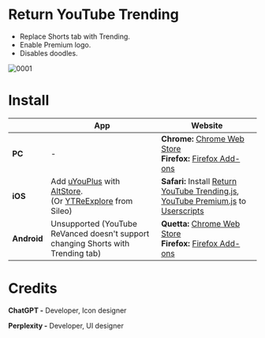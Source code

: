 # Return YouTube Trending
- Replace Shorts tab with Trending.
- Enable Premium logo.
- Disables doodles.

![0001](https://github.com/user-attachments/assets/9502d734-2a7c-45f4-a218-66fbfaf6fd02)


# Install
|  |    App | Website |
|---|---|---|
| **PC** | - | **Chrome:** [Chrome Web Store](https://chromewebstore.google.com/detail/return-youtube-trending/apcbkpnopnnjaegbhnmcimmnlmmbolai)<br>**Firefox:** [Firefox Add-ons](https://addons.mozilla.org/firefox/addon/return-youtube-trending/) |
| **iOS** | Add [uYouPlus](https://github.com/qnblackcat/uYouPlus) with [AltStore](https://altstore.io/).<br>(Or [YTReExplore](https://www.ios-repo-updates.com/repository/poomsmart/package/com.ps.ytreexplore/) from Sileo) | **Safari:** Install [Return YouTube Trending.js](https://raw.githubusercontent.com/Dr-Sauce/ReturnYouTubeTrending/refs/heads/main/Return%20YouTube%20Trending.js), [YouTube Premium.js](https://raw.githubusercontent.com/Dr-Sauce/ReturnYouTubeTrending/refs/heads/main/YouTube%20Premium.js) to [Userscripts](https://apps.apple.com/app/userscripts/id1463298887) |
| **Android** | Unsupported (YouTube ReVanced doesn't support changing Shorts with Trending tab) | **Quetta:** [Chrome Web Store](https://chromewebstore.google.com/detail/return-youtube-trending/apcbkpnopnnjaegbhnmcimmnlmmbolai)<br>**Firefox:** [Firefox Add-ons](https://addons.mozilla.org/firefox/addon/return-youtube-trending/) |


# Credits
**ChatGPT -** Developer, Icon designer

**Perplexity -** Developer, UI designer
